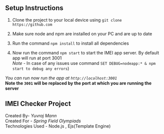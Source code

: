 ## Setup Instructions

 1. Clone the project to your local device using `git clone https://github.com`
 
 2. Make sure node and npm are installed on your PC and are up to date
  
  3. Run the command `npm install` to install all dependencies
4. Now run the command `npm start` to start the IMEI app server. By default app will run at port 3001<br/>
 *Note* - In case of any issues use command `SET DEBUG=nodeapp:* & npm start to debug any errors`)

*You can run now run the app at `http://localhost:3001`*<br/>
**Note the `3001` will be replaced by the port at which you are running the server**

## IMEI Checker Project

Created By- *Yuvraj Mann*<br/>
Created For - *Spring Field Olympiads*<br/>
Technologies Used - Node.js , Ejs(Template Engine)
